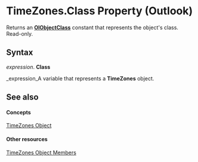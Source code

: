 
# TimeZones.Class Property (Outlook)

Returns an  **[OlObjectClass](33d724b3-df3c-2a7f-a80f-93b66d96f588.md)** constant that represents the object's class. Read-only.


## Syntax

 _expression_. **Class**

 _expression_A variable that represents a  **TimeZones** object.


## See also


#### Concepts


 [TimeZones Object](c68f8589-44e9-3c12-45c1-96943fa9bcb7.md)
#### Other resources


 [TimeZones Object Members](b227e782-9290-5a24-b621-9906a713e8cd.md)
